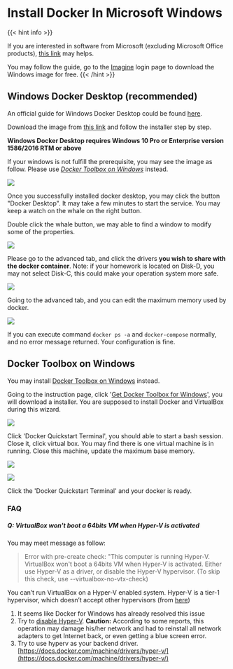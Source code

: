 ---
---

# Install Docker In Microsoft Windows

{{< hint info >}}

If you are interested in software from Microsoft (excluding Microsoft Office products), [this link](https://support.cc.gatech.edu/resources/downloads) may helps.

You may follow the guide, go to the [Imagine](https://e5.onthehub.com/WebStore/Welcome.aspx?vsro=8&ws=82FE585A-DB9B-E011-969D-0030487D8897) login page to download the Windows image for free.
{{< /hint >}}


## Windows Docker Desktop (recommended)

An official guide for Windows Docker Desktop could be found [here](https://docs.docker.com/docker-for-windows/install/).

Download the image from [this link](https://hub.docker.com/editions/community/docker-ce-desktop-windows) and follow the installer step by step.

**Windows Docker Desktop requires Windows 10 Pro or Enterprise version 1586/2016 RTM or above**

If your windows is not fulfill the prerequisite, you may see the image as follow. Please use *[Docker Toolbox on Windows](#docker-toolbox-on-windows)* instead.

![](/bigdata-bootcamp/env_images/docker-for-windows-10-prerequisite-not-fullfilled.png)

Once you successfully installed docker desktop, you may click the button "Docker Desktop". It may take a few minutes to start the service. You may keep a watch on the whale on the right button.

Double click the whale button, we may able to find a window to modify some of the properties.

![](/bigdata-bootcamp/env_images/docker-desktop-general.png)

Please go to the advanced tab, and click the drivers **you wish to share with the docker container**. Note: if your homework is located on Disk-D, you may not select Disk-C, this could make your operation system more safe.

![](/bigdata-bootcamp/env_images/docker-desktop-shared-drives.png)

Going to the advanced tab, and you can edit the maximum memory used by docker.

![](/bigdata-bootcamp/env_images/docker-desktop-resources.png)


If you can execute command `docker ps -a` and `docker-compose` normally, and no error message returned. Your configuration is fine.


## Docker Toolbox on Windows

You may install [Docker Toolbox on Windows](https://docs.docker.com/toolbox/toolbox_install_windows/) instead.

Going to the instruction page, click '[Get Docker Toolbox for Windows](https://download.docker.com/win/stable/DockerToolbox.exe)', you will download a installer. You are supposed to install Docker and VirtualBox during this wizard.

![](/bigdata-bootcamp/env_images/terminal-and-virtualbox.png)

Click 'Docker Quickstart Terminal', you should able to start a bash session. Close it, click virtual box. You may find there is one virtual machine is in running. Close this machine, update the maximum base memory.

![](/bigdata-bootcamp/env_images/poweroff-vm.png)

![](/bigdata-bootcamp/env_images/set-max-ram.png)

Click the 'Docker Quickstart Terminal' and your docker is ready.


### FAQ

##### **Q:**  VirtualBox won't boot a 64bits VM when Hyper-V is activated

You may meet message as follow:

> Error with pre-create check: "This computer is running Hyper-V. VirtualBox won't boot a 64bits VM when Hyper-V is activated.
> Either use Hyper-V as a driver, or disable the Hyper-V hypervisor. (To skip this check, use --virtualbox-no-vtx-check)

You can’t run VirtualBox on a Hyper-V enabled system. Hyper-V is a tier-1 hypervisor, which doesn’t accept other hypervisors (from [here](https://forums.docker.com/t/unable-to-run-the-docker-toolbox/37403/3))

1. It seems like Docker for Windows has already resolved this issue
2. Try to [disable Hyper-V](https://superuser.com/questions/540055/convenient-way-to-enable-disable-hyper-v-in-windows-8). **Caution:** According to some reports, this operation may damage his/her network and had to reinstall all network adapters to get Internet back, or even getting a blue screen error.
3. Try to use hyperv as your backend driver. [https://docs.docker.com/machine/drivers/hyper-v/](https://docs.docker.com/machine/drivers/hyper-v/)
